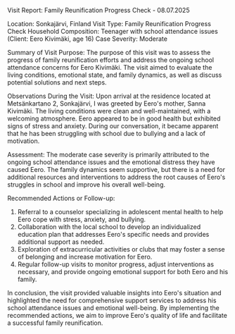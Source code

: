  Visit Report: Family Reunification Progress Check - 08.07.2025

Location: Sonkajärvi, Finland
Visit Type: Family Reunification Progress Check
Household Composition: Teenager with school attendance issues (Client: Eero Kivimäki, age 16)
Case Severity: Moderate

Summary of Visit Purpose:
The purpose of this visit was to assess the progress of family reunification efforts and address the ongoing school attendance concerns for Eero Kivimäki. The visit aimed to evaluate the living conditions, emotional state, and family dynamics, as well as discuss potential solutions and next steps.

Observations During the Visit:
Upon arrival at the residence located at Metsänkartano 2, Sonkajärvi, I was greeted by Eero's mother, Sanna Kivimäki. The living conditions were clean and well-maintained, with a welcoming atmosphere. Eero appeared to be in good health but exhibited signs of stress and anxiety. During our conversation, it became apparent that he has been struggling with school due to bullying and a lack of motivation.

Assessment:
The moderate case severity is primarily attributed to the ongoing school attendance issues and the emotional distress they have caused Eero. The family dynamics seem supportive, but there is a need for additional resources and interventions to address the root causes of Eero's struggles in school and improve his overall well-being.

Recommended Actions or Follow-up:
1. Referral to a counselor specializing in adolescent mental health to help Eero cope with stress, anxiety, and bullying.
2. Collaboration with the local school to develop an individualized education plan that addresses Eero's specific needs and provides additional support as needed.
3. Exploration of extracurricular activities or clubs that may foster a sense of belonging and increase motivation for Eero.
4. Regular follow-up visits to monitor progress, adjust interventions as necessary, and provide ongoing emotional support for both Eero and his family.

In conclusion, the visit provided valuable insights into Eero's situation and highlighted the need for comprehensive support services to address his school attendance issues and emotional well-being. By implementing the recommended actions, we aim to improve Eero's quality of life and facilitate a successful family reunification.